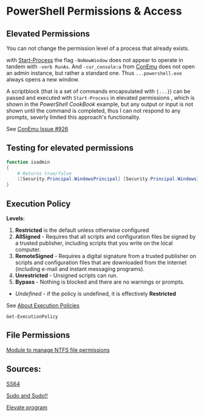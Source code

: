 # PowerShell Permissions & Access

## Elevated Permissions

You can not change the permission level of a process that already exists.

with [Start-Process](https://technet.microsoft.com/en-us/library/hh849848.aspx) the flag `-NoNewWindow` does not appear to operate in tandem with `-verb RunAs`. And `-cur_console:a` from [ConEmu](http://conemu.github.io/en/NewConsole.html) does not open an admin instance, but rather a standard one. Thus `...powershell.exe` always opens a new window.

A scriptblock (that is a set of commands encapsulated with `{...}`) can be passed and executed with `Start-Process` in elevated permissions , which is shown in the *PowerShell CookBook* example, but any output or input is not shown until the command is completed, thus I can not respond to any prompts, severly limited this approach's functionality.

See [ConEmu Issue #926](https://github.com/Maximus5/ConEmu/issues/926)

## Testing for elevated permissions

```powershell
function isadmin
{
	# Returns true/false
	([Security.Principal.WindowsPrincipal] [Security.Principal.WindowsIdentity]::GetCurrent()).IsInRole([Security.Principal.WindowsBuiltInRole] "Administrator")
}
```

## Execution Policy

**Levels**:  
1. **Restricted** is the default unless otherwise configured
2. **AllSigned** - Requires that all scripts and configuration files be signed by a trusted publisher, including scripts that you write on the local computer.
3. **RemoteSigned** - Requires a digital signature from a trusted publisher on scripts and configuration files that are downloaded from the Internet (including e-mail and instant messaging programs).
4. **Unrestricted** - Unsigned scripts can run. 
5. **Bypass** - Nothing is blocked and there are no warnings or prompts.
 - _Undefined_ - if the policy is undefined, it is effectively **Restricted**

See [About Execution Policies](https://docs.microsoft.com/en-us/powershell/module/microsoft.powershell.core/about/about_execution_policies?view=powershell-5.1)

`Get-ExecutionPolicy`



## File Permissions

[Module to manage NTFS file permissions](https://gallery.technet.microsoft.com/1abd77a5-9c0b-4a2b-acef-90dbb2b84e85)

## Sources:

 [SS64](http://ss64.com/nt/syntax-elevate.html)

 [Sudo and Sudo!!](https://stapp.space/run-last-command-in-elevated-powershell/)

 [Elevate program](http://code.kliu.org/misc/elevate/)

 